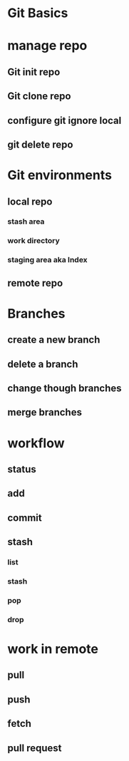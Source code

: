 # Git Basics
# manage repo
## Git init repo
## Git clone repo
## configure git ignore local
## git delete repo
# Git environments
## local repo
### stash area
### work directory
### staging area aka Index
## remote repo
# Branches
## create a new branch
## delete a branch
## change though branches
## merge branches
# workflow
## status
## add
## commit
## stash
### list
### stash
### pop
### drop
# work in remote
## pull
## push
## fetch
## pull request